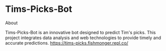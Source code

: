 # Tims-Picks-Bot
About

Tims-Picks-Bot is an innovative bot designed to predict Tim's picks. This project integrates data analysis and web technologies to provide timely and accurate predictions.
https://tims-picks.fishmonger.repl.co/
